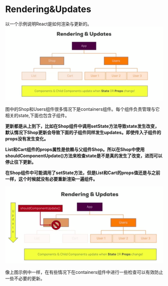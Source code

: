 # Rendering&Updates

以一个示例说明React是如何渲染与更新的。![](/assets/renders-update.png)

图中的Shop和Users组件很多情况下是containers组件。每个组件负责管理与它相关的state,下面也包含子组件。

**更新都是从上到下，比如在Shop组件中调用setState方法导致state发生改变，默认情况下Shop更新会导致下面的子组件同样发生updates。即使传入子组件的props没有发生变化。**

**List和Cart组件的props属性是依赖与父组件Shop。所以在Shop中使用shouldComponentUpdate\(\)方法来检查state是不是真的发生了改变，进而可以停止往下更新。**

**在Shop组件中可能调用了setState方法，但是List和Cart的props值还是与之前一样，这个时候就没有必要重新渲染一遍组件。**

![](/assets/shouldCpmUpdate.png)

像上图示例中一样，在有些情况下在containers组件中进行一些检查可以有效防止一些不必要的更新。



